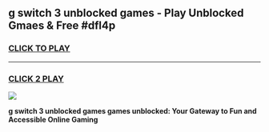 
## g switch 3 unblocked games - Play Unblocked Gmaes & Free #dfl4p
<h3>
<a href="https://premium.freeplayer.one?title=g_switch_3_unblocked_games&ref=01M">CLICK TO PLAY</a></h3>
<hr>

<h3>
<a href="https://premium.freeplayer.one?title=g_switch_3_unblocked_games&ref=01M">CLICK 2 PLAY</a>
  
</h3>

<a href="https://premium.freeplayer.one?title=g_switch_3_unblocked_games&ref=01M"><img src="https://clearcache.store/games.png"></a>


**g switch 3 unblocked games games unblocked: Your Gateway to Fun and Accessible Online Gaming**
